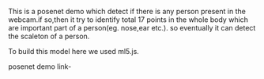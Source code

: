 This is a posenet demo which detect if there is  any person present in the webcam.if so,then it try to identify total 17 points in the whole body which are important part of a person(eg. nose,ear etc.).
so eventually it can detect the scaleton of a person.

To build this model here we used ml5.js.

posenet demo link- 
